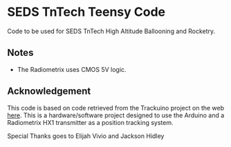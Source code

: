 SEDS TnTech Teensy Code
============

Code to be used for SEDS TnTech High Altitude Ballooning and Rocketry.

Notes
-----
* The Radiometrix uses CMOS 5V logic.

Acknowledgement
---------------
This code is based on code retrieved from the Trackuino project on the web <a href="http://www.trackuino.org">here</a>. This is a hardware/software project designed to use the Arduino and a Radiometrix HX1 transmitter as a position tracking system.

Special Thanks goes to Elijah Vivio and Jackson Hidley 